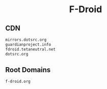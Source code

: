


<h1 align="center">F-Droid</h1>  


## CDN


```html
mirrors.dotsrc.org
guardianproject.info
fdroid.tetaneutral.net
dotsrc.org
```  


## Root Domains


```html
f-droid.org
```  

<br>
